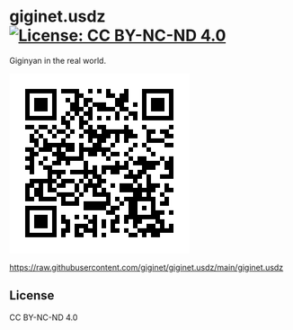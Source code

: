 # giginet.usdz [![License: CC BY-NC-ND 4.0](https://licensebuttons.net/l/by-nc-nd/4.0/80x15.png)](https://creativecommons.org/licenses/by-nc-nd/4.0/)

Giginyan in the real world.

![giginet](qr.png)

https://raw.githubusercontent.com/giginet/giginet.usdz/main/giginet.usdz

## License

CC BY-NC-ND 4.0
